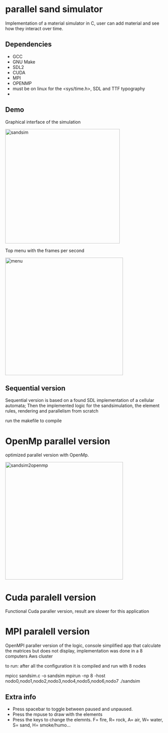 # parallel sand simulator
Implementation of a material simulator in C, user can add material and see how they interact over time.

## Dependencies
* GCC
* GNU Make
* SDL2
* CUDA
* MPI
* OPENMP
* must be on linux for the <sys/time.h>, SDL and TTF typography 
* 
## Demo
Graphical interface of the simulation

<img width="364" alt="sandsim" src="https://user-images.githubusercontent.com/80784724/153083285-99e0e162-d3ab-4130-b7ca-eee35bf88c18.png">

Top menu with the frames per second 

<img width="374" alt="menu" src="https://user-images.githubusercontent.com/80784724/153083517-486992f2-19fe-4f26-8cb8-1f14716f0cc1.png">

## Sequential version

Sequential version is based on a found SDL implementation of a cellular automata; Then the implemented logic for the sandsimulation, the element rules, rendering and parallelism from scratch

run the makefile to compile

# OpenMp parallel version

optimized parallel version with OpenMp.

<img width="374" alt="sandsim2openmp" src="https://user-images.githubusercontent.com/80784724/153085864-5ebfd712-e215-4387-9a31-8a63dcef4dd8.png">


# Cuda paralell version

Functional Cuda paraller version, result are slower for this application

# MPI paralell version

OpenMPI paraller version of the logic, console simplified app that calculate the matrices but does not display, implementation was done in a 8 computers Aws cluster

to run: after all the configuration it is compiled and run with 8 nodes

mpicc sandsim.c -o sandsim
mpirun -np 8 -host nodo0,nodo1,nodo2,nodo3,nodo4,nodo5,nodo6,nodo7 ./sandsim

## Extra info

* Press spacebar to toggle between paused and unpaused.
* Press the mpuse to draw with the elements
* Press the keys to change the elemnts.
F= fire, R= rock, A= air, W= water, S= sand, H= smoke/humo...




